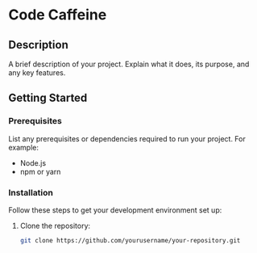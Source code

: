 # Code Caffeine

## Description

A brief description of your project. Explain what it does, its purpose, and any key features.

## Getting Started

### Prerequisites

List any prerequisites or dependencies required to run your project. For example:
- Node.js
- npm or yarn

### Installation

Follow these steps to get your development environment set up:

1. Clone the repository:
   ```bash
   git clone https://github.com/yourusername/your-repository.git

